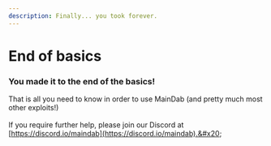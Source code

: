 ```yaml
---
description: Finally... you took forever.
---
```


# End of basics

### You made it to the end of the basics!

That is all you need to know in order to use MainDab (and pretty much most other exploits!)\
\
If you require further help, please join our Discord at [https://discord.io/maindab](https://discord.io/maindab).&#x20;

